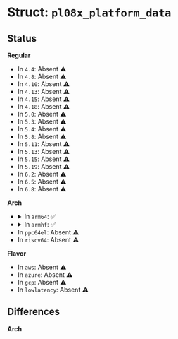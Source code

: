 # Struct: <code>pl08x_platform_data</code>

## Status
<b>Regular</b>
<ul>
<li>
In <code>4.4</code>: Absent ⚠️
</li>
<li>
In <code>4.8</code>: Absent ⚠️
</li>
<li>
In <code>4.10</code>: Absent ⚠️
</li>
<li>
In <code>4.13</code>: Absent ⚠️
</li>
<li>
In <code>4.15</code>: Absent ⚠️
</li>
<li>
In <code>4.18</code>: Absent ⚠️
</li>
<li>
In <code>5.0</code>: Absent ⚠️
</li>
<li>
In <code>5.3</code>: Absent ⚠️
</li>
<li>
In <code>5.4</code>: Absent ⚠️
</li>
<li>
In <code>5.8</code>: Absent ⚠️
</li>
<li>
In <code>5.11</code>: Absent ⚠️
</li>
<li>
In <code>5.13</code>: Absent ⚠️
</li>
<li>
In <code>5.15</code>: Absent ⚠️
</li>
<li>
In <code>5.19</code>: Absent ⚠️
</li>
<li>
In <code>6.2</code>: Absent ⚠️
</li>
<li>
In <code>6.5</code>: Absent ⚠️
</li>
<li>
In <code>6.8</code>: Absent ⚠️
</li>
</ul>
<b>Arch</b>
<ul>
<li>
<details>
<summary>In <code>arm64</code>: ✅</summary>

```c
struct pl08x_platform_data {
    struct pl08x_channel_data *slave_channels;
    unsigned int num_slave_channels;
    enum pl08x_burst_size memcpy_burst_size;
    enum pl08x_bus_width memcpy_bus_width;
    bool memcpy_prot_buff;
    bool memcpy_prot_cache;
    int (*get_xfer_signal)(const struct pl08x_channel_data *);
    void (*put_xfer_signal)(const struct pl08x_channel_data *, int);
    u8 lli_buses;
    u8 mem_buses;
    const struct dma_slave_map *slave_map;
    int slave_map_len;
};
```
</details>
</li>
<li>
<details>
<summary>In <code>armhf</code>: ✅</summary>

```c
struct pl08x_platform_data {
    struct pl08x_channel_data *slave_channels;
    unsigned int num_slave_channels;
    enum pl08x_burst_size memcpy_burst_size;
    enum pl08x_bus_width memcpy_bus_width;
    bool memcpy_prot_buff;
    bool memcpy_prot_cache;
    int (*get_xfer_signal)(const struct pl08x_channel_data *);
    void (*put_xfer_signal)(const struct pl08x_channel_data *, int);
    u8 lli_buses;
    u8 mem_buses;
    const struct dma_slave_map *slave_map;
    int slave_map_len;
};
```
</details>
</li>
<li>
In <code>ppc64el</code>: Absent ⚠️
</li>
<li>
In <code>riscv64</code>: Absent ⚠️
</li>
</ul>
<b>Flavor</b>
<ul>
<li>
In <code>aws</code>: Absent ⚠️
</li>
<li>
In <code>azure</code>: Absent ⚠️
</li>
<li>
In <code>gcp</code>: Absent ⚠️
</li>
<li>
In <code>lowlatency</code>: Absent ⚠️
</li>
</ul>

## Differences
<b>Arch</b>
<ul>
</ul>
